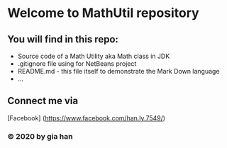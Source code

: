# Welcome to MathUtil repository

## You will find in this repo:
* Source code of a Math Utility aka Math class in JDK
* .gitignore file using for NetBeans project
* README.md - this file itself to demonstrate the Mark Down language
* ...
## Connect me via
[Facebook] (https://www.facebook.com/han.ly.7549/)
### © 2020 by gia han
